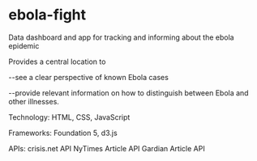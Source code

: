 ebola-fight
===========

Data dashboard and app for tracking and informing about the ebola epidemic 


Provides a central location to 

--see a clear perspective of known Ebola cases

--provide relevant information on how to distinguish between Ebola and other illnesses.

Technology:
HTML, CSS, JavaScript

Frameworks:
Foundation 5, d3.js

APIs:
crisis.net API
NyTimes Article API
Gardian Article API
